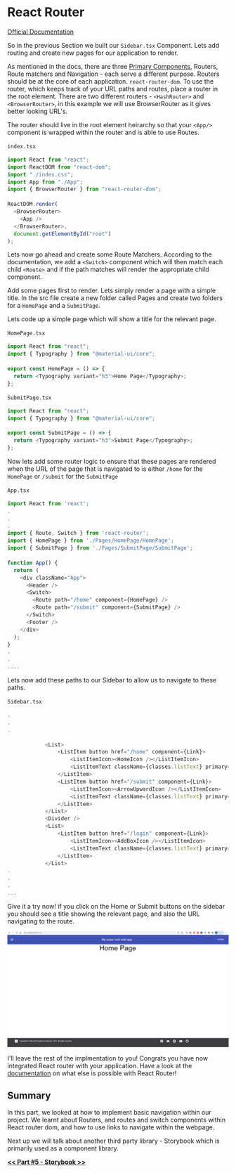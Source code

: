 # React Router

[Official Documentation](https://reactrouter.com/)

So in the previous Section we built our `Sidebar.tsx` Component. Lets add routing and create new pages for our application to render.

As mentioned in the docs, there are three [Primary Components](https://reactrouter.com/web/guides/primary-components), Routers, Route matchers and Navigation - each serve a different purpose. Routers should be at the core of each application. `react-router-dom`. To use the router, which keeps track of your URL paths and routes, place a router in the root element. There are two different routers - `<HashRouter>` and `<BrowserRouter>`, in this example we will use BrowserRouter as it gives better looking URL's.

The router should live in the root element heirarchy so that your `<App/>` component is wrapped within the router and is able to use Routes.

`index.tsx`

```typescript
import React from "react";
import ReactDOM from "react-dom";
import "./index.css";
import App from "./App";
import { BrowserRouter } from "react-router-dom";

ReactDOM.render(
  <BrowserRouter>
    <App />
  </BrowserRouter>,
  document.getElementById("root")
);
```

Lets now go ahead and create some Route Matchers. According to the documentation, we add a `<Switch>` component which will then match each child `<Route>` and if the path matches will render the appropriate child component.

Add some pages first to render. Lets simply render a page with a simple title. In the src file create a new folder called Pages and create two folders for a `HomePage` and a `SubmitPage`.

Lets code up a simple page which will show a title for the relevant page.

`HomePage.tsx`

```typescript
import React from "react";
import { Typography } from "@material-ui/core";

export const HomePage = () => {
  return <Typography variant="h3">Home Page</Typography>;
};
```

`SubmitPage.tsx`

```typescript
import React from "react";
import { Typography } from "@material-ui/core";

export const SubmitPage = () => {
  return <Typography variant="h3">Submit Page</Typography>;
};
```

Now lets add some router logic to ensure that these pages are rendered when the URL of the page that is navigated to is either `/home` for the `HomePage` or `/submit` for the `SubmitPage`

`App.tsx`

```typescript
import React from 'react';
.
.
.
import { Route, Switch } from 'react-router';
import { HomePage } from './Pages/HomePage/HomePage';
import { SubmitPage } from './Pages/SubmitPage/SubmitPage';

function App() {
  return (
    <div className="App">
      <Header />
      <Switch>
        <Route path="/home" component={HomePage} />
        <Route path="/submit" component={SubmitPage} />
      </Switch>
      <Footer />
    </div>
  );
}
.
.
....
```

Lets now add these paths to our Sidebar to allow us to navigate to these paths.

`Sidebar.tsx`

```typescript
.
.
.

            <List>
                <ListItem button href="/home" component={Link}>
                    <ListItemIcon><HomeIcon /></ListItemIcon>
                    <ListItemText className={classes.listText} primary="Home" />
                </ListItem>
                <ListItem button href="/submit" component={Link}>
                    <ListItemIcon><ArrowUpwardIcon /></ListItemIcon>
                    <ListItemText className={classes.listText} primary="Submit" />
                </ListItem>
            </List>
            <Divider />
            <List>
                <ListItem button href="/login" component={Link}>
                    <ListItemIcon><AddBoxIcon /></ListItemIcon>
                    <ListItemText className={classes.listText} primary="Login" />
                </ListItem>
            </List>
.
.
.
...
```

Give it a try now! if you click on the Home or Submit buttons on the sidebar you should see a title showing the relevant page, and also the URL navigating to the route.

![4-react-router-integration/Untitled.png](4-react-router-integration/Untitled.png)

I'll leave the rest of the implmentation to you! Congrats you have now integrated React router with your application. Have a look at the [documentation](https://reactrouter.com/web/guides/quick-start) on what else is possible with React Router!

## Summary

In this part, we looked at how to implement basic navigation within our project. We learnt about Routers, and routes and switch components within React router dom, and how to use links to navigate within the webpage.

Next up we will talk about another third party library - Storybook which is primarily used as a component library.

[**<< Part #5 - Storybook >>**](5-storybook.md)
